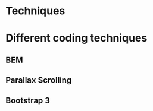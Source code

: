 # Techniques
Different coding techniques
=============================
## BEM

## Parallax Scrolling

## Bootstrap 3

